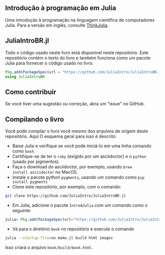## Introdução à programação em Julia

Uma introdução à programação na linguagem científica de computadores Julia.  Para a versão em inglês, consulte [ThinkJulia](https://benlauwens.github.io/ThinkJulia.jl/latest/book.html).

## JuliaIntroBR.jl

Todo o código usado neste livro está disponível neste repositório. Este repositório contém o texto do livro e também funciona como um pacote Julia para fornecer o código usado no livro.

```julia
Pkg.add(PackageSpec(url = "https://github.com/JuliaIntro/JuliaIntroBR.jl"))
using JuliaIntroBR
```

## Como contribuir

Se você tiver uma sugestão ou correção, abra um "issue" no GitHub.


## Compilando o livro

Você pode compilar o livro você mesmo
dos arquivos de origem deste repositório. Aqui
O esquema geral para isso é descrito:


* Baixe Julia e verifique se você pode iniciá-lo em uma linha comando como `bash`.
* Certifique-se de ter o `ruby` (exigido por um asciidoctor) e o `python` (usado por pigmentos).
* Faça o download do asciidoctor, por exemplo, usando `brew install asciidoctor` no MacOS.
* Instale o pacote python `pygments`, usando um comando como `pip install pygments`
* Clone este repositório, por exemplo, com o comando:
```bash
git clone https://github.com/JuliaIntro/JuliaIntroBR.jl
```
* Em Julia, adicione o pacote `IntroAJulia` com um comando como o seguinte:
```julia
julia> Pkg.add(PackageSpec(url="https://github.com/JuliaIntro/JuliaIntroBR.jl"))
```

* Vá para o diretório `book` no repositório e execute o comando
```bash
julia --startup-file=no make.jl build html images
```
Isso criará o arquivo `book/build/book.html`.
